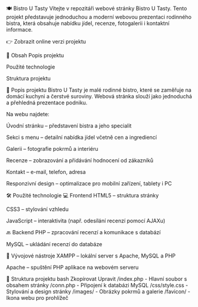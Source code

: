 🍽️ Bistro U Tasty
Vítejte v repozitáři webové stránky Bistro U Tasty. Tento projekt představuje jednoduchou a moderní webovou prezentaci rodinného bistra, která obsahuje nabídku jídel, recenze, fotogalerii i kontaktní informace.

👉 Zobrazit online verzi projektu

📄 Obsah
Popis projektu

Použité technologie

Struktura projektu

🧾 Popis projektu
Bistro U Tasty je malé rodinné bistro, které se zaměřuje na domácí kuchyni a čerstvé suroviny. Webová stránka slouží jako jednoduchá a přehledná prezentace podniku.

Na webu najdete:

Úvodní stránku – představení bistra a jeho specialit

Sekci s menu – detailní nabídka jídel včetně cen a ingrediencí

Galerii – fotografie pokrmů a interiéru

Recenze – zobrazování a přidávání hodnocení od zákazníků

Kontakt – e-mail, telefon, adresa

Responzivní design – optimalizace pro mobilní zařízení, tablety i PC

🛠️ Použité technologie
💻 Frontend
HTML5 – struktura stránky

CSS3 – stylování vzhledu

JavaScript – interaktivita (např. odesílání recenzí pomocí AJAXu)

🔙 Backend
PHP – zpracování recenzí a komunikace s databází

MySQL – ukládání recenzí do databáze

🧰 Vývojové nástroje
XAMPP – lokální server s Apache, MySQL a PHP

Apache – spuštění PHP aplikace na webovém serveru

📁 Struktura projektu
bash
Zkopírovat
Upravit
/index.php        - Hlavní soubor s obsahem stránky
/conn.php         - Připojení k databázi MySQL
/css/style.css    - Stylování a design stránky
/images/          - Obrázky pokrmů a galerie
/favicon/         - Ikona webu pro prohlížeč
